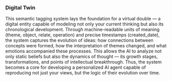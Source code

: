 ### Digital Twin

This semantic tagging system lays the foundation for a virtual double — a digital entity capable of modeling not only your current thinking but also its chronological development. Through machine-readable units of meaning (theme, object, relate, operation) and precise timestamps (created_date), the system captures the evolution of ideas: how connections between concepts were formed, how the interpretation of themes changed, and what emotions accompanied these processes. This allows the AI to analyze not only static beliefs but also the dynamics of thought — its growth stages, transformations, and points of intellectual breakthrough. Thus, the system becomes a core for developing a personalized AI agent capable of reproducing not just your views, but the logic of their evolution over time.

